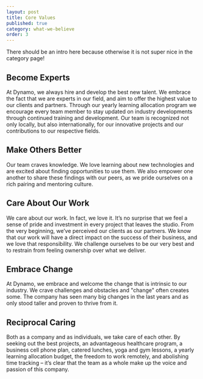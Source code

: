 ```yaml
---
layout: post
title: Core Values
published: true
category: what-we-believe
order: 3
---
```


There should be an intro here because otherwise it is not super nice in the category page!

<!-- more -->

## Become Experts

At Dynamo, we always hire and develop the best new talent. We embrace the fact that we are experts in our field, and aim to offer the highest value to our clients and partners. Through our yearly learning allocation program we encourage every team member to stay updated on industry developments through continued training and development. Our team is recognized not only locally, but also internationally, for our innovative projects and our contributions to our respective fields.

## Make Others Better

Our team craves knowledge. We love learning about new technologies and are excited about finding opportunities to use them. We also empower one another to share these findings with our peers, as we pride ourselves on a rich pairing and mentoring culture.

## Care About Our Work

We care about our work. In fact, we love it. It’s no surprise that we feel a sense of pride and investment in every project that leaves the studio. From the very beginning, we’ve perceived our clients as our partners. We know that our work will have a direct impact on the success of their business, and we love that responsibility. We challenge ourselves to be our very best and to restrain from feeling ownership over what we deliver.

## Embrace Change

At Dynamo, we embrace and welcome the change that is intrinsic to our industry. We crave challenges and obstacles and "change" often creates some. The company has seen many big changes in the last years and as only stood taller and proven to thrive from it.

## Reciprocal Caring

Both as a company and as individuals, we take care of each other. By seeking out the best projects, an advantageous healthcare program, a business cell phone plan, catered lunches, yoga and gym lessons, a yearly learning allocation budget, the freedom to work remotely, and abolishing time tracking –  it’s clear that the team as a whole make up the voice and passion of this company.
